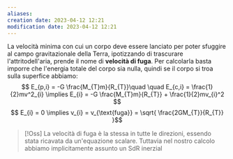 ```yaml
---
aliases: 
creation date: 2023-04-12 12:21
modification date: 2023-04-12 12:21
---
```


La velocità minima con cui un corpo deve essere lanciato per poter sfuggire al campo gravitazionale della Terra, ipotizzando di trascurare l'attritodell'aria, prende il nome di **velocità di fuga**.
Per calcolarla basta imporre che l'energia totale del corpo sia nulla, quindi se il corpo si troa sulla superfice abbiamo:
$$ E_{p,i} = -G \frac{M_{T}m}{R_{T}}\quad \quad E_{c,i} = \frac{1}{2}mv^2_{i} \implies E_{i} = -G \frac{M_{T}m}{R_{T}} + \frac{1}{2}mv_{i}^2 $$
$$ E_{i} = 0 \implies v_{i} = v_{\text{fuga}} = \sqrt{ \frac{2GM_{T}}{R_{T}} }$$

>[!Oss]
>La velocità di fuga è la stessa in tutte le direzioni, essendo stata ricavata da un'equazione scalare. Tuttavia nel nostro calcolo abbiamo implicitamente assunto un SdR inerzial
